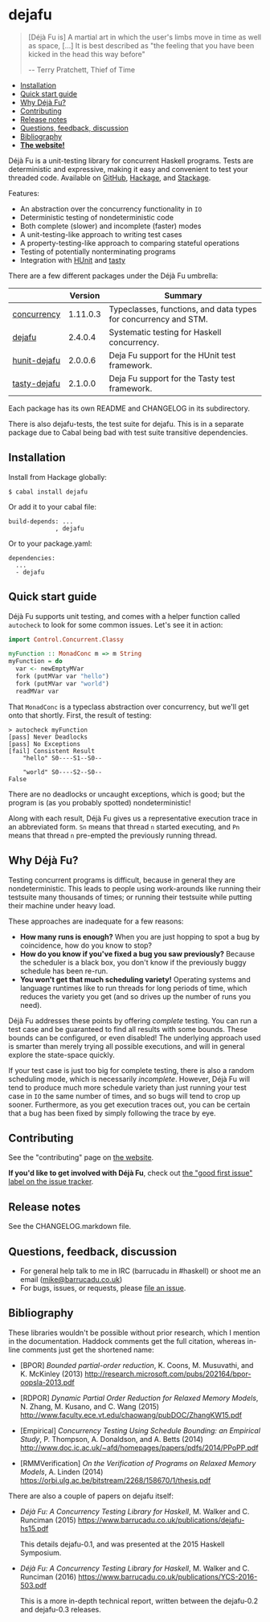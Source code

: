 dejafu
======

> [Déjà Fu is] A martial art in which the user's limbs move in time as
> well as space, […] It is best described as "the feeling that you
> have been kicked in the head this way before"
>
> -- Terry Pratchett, Thief of Time

- [Installation](#installation)
- [Quick start guide](#quick-start-guide)
- [Why Déjà Fu?](#why-déjà-fu)
- [Contributing](#contributing)
- [Release notes](#release-notes)
- [Questions, feedback, discussion](#questions-feedback-discussion)
- [Bibliography](#bibliography)
- **[The website!](http://dejafu.readthedocs.io/)**

Déjà Fu is a unit-testing library for concurrent Haskell programs.
Tests are deterministic and expressive, making it easy and convenient
to test your threaded code.  Available on [GitHub][], [Hackage][], and
[Stackage][].

[GitHub]:   https://github.com/barrucadu/dejafu
[Hackage]:  https://hackage.haskell.org/package/dejafu
[Stackage]: https://www.stackage.org/package/dejafu

Features:

- An abstraction over the concurrency functionality in `IO`
- Deterministic testing of nondeterministic code
- Both complete (slower) and incomplete (faster) modes
- A unit-testing-like approach to writing test cases
- A property-testing-like approach to comparing stateful operations
- Testing of potentially nonterminating programs
- Integration with [HUnit][] and [tasty][]

[HUnit]: https://hackage.haskell.org/package/HUnit
[Tasty]: https://hackage.haskell.org/package/tasty

There are a few different packages under the Déjà Fu umbrella:

|   | Version | Summary |
| - | ------- | ------- |
| [concurrency][h:conc]    | 1.11.0.3 | Typeclasses, functions, and data types for concurrency and STM. |
| [dejafu][h:dejafu]       | 2.4.0.4  | Systematic testing for Haskell concurrency. |
| [hunit-dejafu][h:hunit]  | 2.0.0.6  | Deja Fu support for the HUnit test framework. |
| [tasty-dejafu][h:tasty]  | 2.1.0.0  | Deja Fu support for the Tasty test framework. |

Each package has its own README and CHANGELOG in its subdirectory.

There is also dejafu-tests, the test suite for dejafu. This is in a
separate package due to Cabal being bad with test suite transitive
dependencies.

[h:conc]:   https://hackage.haskell.org/package/concurrency
[h:dejafu]: https://hackage.haskell.org/package/dejafu
[h:hunit]:  https://hackage.haskell.org/package/hunit-dejafu
[h:tasty]:  https://hackage.haskell.org/package/tasty-dejafu


Installation
------------

Install from Hackage globally:

```
$ cabal install dejafu
```

Or add it to your cabal file:

```
build-depends: ...
             , dejafu
```

Or to your package.yaml:

```
dependencies:
  ...
  - dejafu
```


Quick start guide
-----------------

Déjà Fu supports unit testing, and comes with a helper function called
`autocheck` to look for some common issues.  Let's see it in action:

```haskell
import Control.Concurrent.Classy

myFunction :: MonadConc m => m String
myFunction = do
  var <- newEmptyMVar
  fork (putMVar var "hello")
  fork (putMVar var "world")
  readMVar var
```

That `MonadConc` is a typeclass abstraction over concurrency, but
we'll get onto that shortly.  First, the result of testing:

```
> autocheck myFunction
[pass] Never Deadlocks
[pass] No Exceptions
[fail] Consistent Result
    "hello" S0----S1--S0--

    "world" S0----S2--S0--
False
```

There are no deadlocks or uncaught exceptions, which is good; but the
program is (as you probably spotted) nondeterministic!

Along with each result, Déjà Fu gives us a representative execution
trace in an abbreviated form.  `Sn` means that thread `n` started
executing, and `Pn` means that thread `n` pre-empted the previously
running thread.


Why Déjà Fu?
------------

Testing concurrent programs is difficult, because in general they are
nondeterministic.  This leads to people using work-arounds like
running their testsuite many thousands of times; or running their
testsuite while putting their machine under heavy load.

These approaches are inadequate for a few reasons:

- **How many runs is enough?** When you are just hopping to spot a bug
  by coincidence, how do you know to stop?
- **How do you know if you've fixed a bug you saw previously?**
  Because the scheduler is a black box, you don't know if the
  previously buggy schedule has been re-run.
- **You won't get that much scheduling variety!** Operating systems
  and language runtimes like to run threads for long periods of time,
  which reduces the variety you get (and so drives up the number of
  runs you need).

Déjà Fu addresses these points by offering *complete* testing.  You
can run a test case and be guaranteed to find all results with some
bounds.  These bounds can be configured, or even disabled!  The
underlying approach used is smarter than merely trying all possible
executions, and will in general explore the state-space quickly.

If your test case is just too big for complete testing, there is also
a random scheduling mode, which is necessarily *incomplete*.  However,
Déjà Fu will tend to produce much more schedule variety than just
running your test case in `IO` the same number of times, and so bugs
will tend to crop up sooner.  Furthermore, as you get execution traces
out, you can be certain that a bug has been fixed by simply following
the trace by eye.


Contributing
------------

See the "contributing" page on [the website](http://dejafu.readthedocs.io/en/latest/contributing.html).

**If you'd like to get involved with Déjà Fu**, check out [the
"good first issue" label on the issue tracker][beginners].

[beginners]: https://github.com/barrucadu/dejafu/issues?q=is%3Aissue+is%3Aopen+label%3A%22good+first+issue%22


Release notes
-------------

See the CHANGELOG.markdown file.


Questions, feedback, discussion
-------------------------------

- For general help talk to me in IRC (barrucadu in #haskell) or shoot
  me an email (mike@barrucadu.co.uk)
- For bugs, issues, or requests, please [file an issue][issues].

[issues]:  https://github.com/barrucadu/dejafu/issues


Bibliography
------------

These libraries wouldn't be possible without prior research, which I
mention in the documentation. Haddock comments get the full citation,
whereas in-line comments just get the shortened name:

- [BPOR] *Bounded partial-order reduction*, K. Coons, M. Musuvathi,
  and K. McKinley (2013)
  http://research.microsoft.com/pubs/202164/bpor-oopsla-2013.pdf

- [RDPOR] *Dynamic Partial Order Reduction for Relaxed Memory Models*,
  N. Zhang, M. Kusano, and C. Wang (2015)
  http://www.faculty.ece.vt.edu/chaowang/pubDOC/ZhangKW15.pdf

- [Empirical] *Concurrency Testing Using Schedule Bounding: an
  Empirical Study*, P. Thompson, A. Donaldson, and A. Betts (2014)
  http://www.doc.ic.ac.uk/~afd/homepages/papers/pdfs/2014/PPoPP.pdf

- [RMMVerification] *On the Verification of Programs on Relaxed Memory
  Models*, A. Linden (2014)
  https://orbi.ulg.ac.be/bitstream/2268/158670/1/thesis.pdf

There are also a couple of papers on dejafu itself:

- *Déjà Fu: A Concurrency Testing Library for Haskell*, M. Walker and
  C. Runciman (2015)
  https://www.barrucadu.co.uk/publications/dejafu-hs15.pdf

  This details dejafu-0.1, and was presented at the 2015 Haskell
  Symposium.

- *Déjà Fu: A Concurrency Testing Library for Haskell*, M. Walker and
  C. Runciman (2016)
  https://www.barrucadu.co.uk/publications/YCS-2016-503.pdf

  This is a more in-depth technical report, written between the
  dejafu-0.2 and dejafu-0.3 releases.
